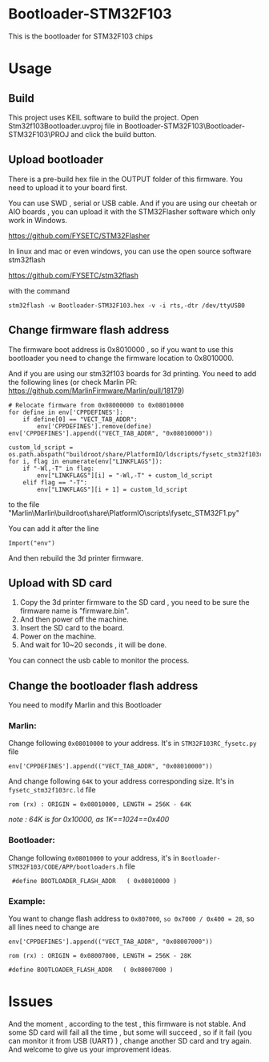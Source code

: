 # Bootloader-STM32F103
This is the bootloader for STM32F103 chips



# Usage

## Build

This project uses KEIL software to build the project.  Open Stm32f103Bootloader.uvproj file in Bootloader-STM32F103\Bootloader-STM32F103\PROJ and click the build button.

## Upload bootloader

There is a pre-build hex file in the OUTPUT folder of this firmware. You need to upload it to your board first.

You can use SWD , serial or USB cable. And if you are using our cheetah or AIO boards , you can upload it with the STM32Flasher software which only work in Windows.

https://github.com/FYSETC/STM32Flasher

In linux and mac or even windows, you can use the open source software stm32flash

https://github.com/FYSETC/stm32flash

with the command

```
stm32flash -w Bootloader-STM32F103.hex -v -i rts,-dtr /dev/ttyUSB0
```

## Change firmware flash address

The firmware boot address is 0x8010000 , so if you want to use this bootloader you need to change the firmware location to 0x8010000.

And if you are using our stm32f103 boards for 3d printing. You need to add the following lines (or check Marlin PR: https://github.com/MarlinFirmware/Marlin/pull/18179)

```
# Relocate firmware from 0x08000000 to 0x08010000
for define in env['CPPDEFINES']:
    if define[0] == "VECT_TAB_ADDR":
        env['CPPDEFINES'].remove(define)
env['CPPDEFINES'].append(("VECT_TAB_ADDR", "0x08010000"))

custom_ld_script = os.path.abspath("buildroot/share/PlatformIO/ldscripts/fysetc_stm32f103rc.ld")
for i, flag in enumerate(env["LINKFLAGS"]):
    if "-Wl,-T" in flag:
        env["LINKFLAGS"][i] = "-Wl,-T" + custom_ld_script
    elif flag == "-T":
        env["LINKFLAGS"][i + 1] = custom_ld_script
```

to the file "Marlin\Marlin\buildroot\share\PlatformIO\scripts\fysetc_STM32F1.py"

You can add it after the line 

```
Import("env")
```

And then rebuild the 3d printer firmware.

## Upload with SD card

1. Copy the 3d printer firmware to the SD card , you need to be sure the firmware name is "firmware.bin". 
2. And then power off the machine.
3. Insert the SD card to the board.
4. Power on the machine. 
5. And wait for 10~20 seconds , it will be done. 

You can connect the usb cable to monitor the process.

## Change the bootloader flash address

You need to modify Marlin and this Bootloader 

### Marlin:

Change following `0x08010000` to your address. It's in `STM32F103RC_fysetc.py` file

```
env['CPPDEFINES'].append(("VECT_TAB_ADDR", "0x08010000"))
```

And change following `64K` to your address corresponding size. It's in `fysetc_stm32f103rc.ld` file

```
rom (rx) : ORIGIN = 0x08010000, LENGTH = 256K - 64K
```

*note : 64K is for 0x10000, as 1K==1024==0x400* 

### Bootloader:

Change following `0x08010000` to your address,  it's in `Bootloader-STM32F103/CODE/APP/bootloaders.h` file

```
 #define BOOTLOADER_FLASH_ADDR   ( 0x08010000 )
```

### Example:

You want to change flash address to `0x807000`, `so 0x7000 / 0x400 = 28`, so all lines need to change are

```
env['CPPDEFINES'].append(("VECT_TAB_ADDR", "0x08007000"))

rom (rx) : ORIGIN = 0x08007000, LENGTH = 256K - 28K

#define BOOTLOADER_FLASH_ADDR   ( 0x08007000 )
```

# Issues

And the moment , according to the test , this firmware is not stable. And some SD card will fail all the time , but some will succeed , so if it fail (you can monitor it from USB  (UART) ) , change another SD card and try again. And welcome to give us your improvement ideas.